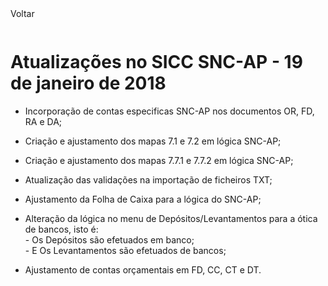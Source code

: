 <div style="width:100%; height:30px"><span onclick="loadMdDoc('atualizacoes', ['btnMenu'],'', null)" class="voltar">Voltar</span></div>

# Atualizações no SICC SNC-AP - 19 de janeiro de 2018

- Incorporação de contas especificas SNC-AP nos documentos OR, FD, RA e DA;

- Criação e ajustamento dos mapas 7.1 e 7.2 em lógica SNC-AP;

- Criação e ajustamento dos mapas 7.7.1 e 7.7.2 em lógica SNC-AP;

- Atualização das validações na importação de ficheiros TXT;

- Ajustamento da Folha de Caixa para a lógica do SNC-AP;

- Alteração da lógica no menu de Depósitos/Levantamentos para a ótica de bancos, isto é:
  </br>- Os Depósitos são efetuados em banco;
  </br>- E Os Levantamentos são efetuados de bancos;

- Ajustamento de contas orçamentais em FD, CC, CT e DT.

